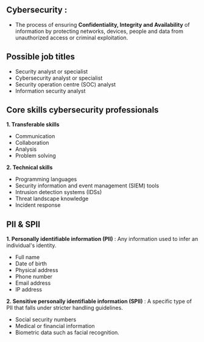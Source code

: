 ## Cybersecurity : 
- The process of ensuring **Confidentiality, Integrity and Availability** of information by protecting networks, devices, people and data from unauthorized access or criminal exploitation.

## Possible job titles
- Security analyst or specialist
- Cybersecurity analyst or specialist
- Security operation centre (SOC) analyst
- Information security analyst

## Core skills cybersecurity professionals
  
**1. Transferable skills**
- Communication
- Collaboration
- Analysis
- Problem solving

**2. Technical skills**
- Programming languages
- Security information and event management (SIEM) tools
- Intrusion detection systems (IDSs)
- Threat landscape knowledge
- Incident response

## PII & SPII

**1. Personally identifiable information (PII)** : Any information used to infer an individual's identity.
- Full name
- Date of birth
- Physical address
- Phone number
- Email address
- IP address

**2. Sensitive personally identifiable information (SPII)** : A specific type of PII that falls under stricter handling guidelines.
- Social security numbers
- Medical or financial information
- Biometric data such as facial recognition.
